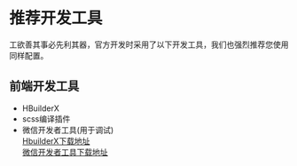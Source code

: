 推荐开发工具
============
工欲善其事必先利其器，官方开发时采用了以下开发工具，我们也强烈推荐您使用同样配置。  

## 前端开发工具
+ HBuilderX
+ scss编译插件
+ 微信开发者工具(用于调试)  
[HbuilderX下载地址](https://www.dcloud.io/hbuilderx.html)  
[微信开发者工具下载地址](https://developers.weixin.qq.com/miniprogram/dev/devtools/devtools.html)
